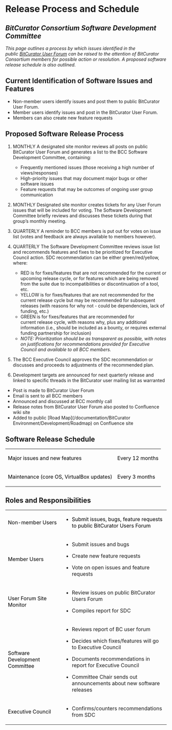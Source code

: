 Release Process and Schedule
============================





***BitCurator Consortium Software Development Committee***
----------------------------------------------------------

*This page outlines a process by which issues identified in the public [BitCurator User Forum](https://groups.google.com/forum/#!forum/bitcurator-users) can be raised to the attention of BitCurator Consortium members for possible action or resolution. A proposed software release schedule is also outlined.*

**Current Identification of Software Issues and Features**
----------------------------------------------------------

* Non-member users identify issues and post them to public BitCurator User Forum.
* Member users identify issues and post in the BitCurator User Forum.
* Members can also create new feature requests

**Proposed Software Release Process**
-------------------------------------

1. MONTHLY A designated site monitor reviews all posts on public BitCurator User Forum and generates a list to the BCC Software Development Committee, containing:  

	* Frequently mentioned issues (those receiving a high number of views/responses)
	* High-priority issues that may document major bugs or other software issues
	* Feature requests that may be outcomes of ongoing user group communication
2. MONTHLY Designated site monitor creates tickets for any User Forum issues that will be included for voting. The Software Development Committee briefly reviews and discusses these tickets during that group’s monthly meeting.
3. QUARTERLY A reminder to BCC members is put out for votes on issue list (votes and feedback are always available to members however).
4. QUARTERLY The Software Development Committee reviews issue list and recommends features and fixes to be prioritized for Executive Council action. SDC recommendation can be either green/red/yellow, where:  

	* RED is for fixes/features that are not recommended for the current or upcoming release cycle, or for features which are being removed from the suite due to incompatibilities or discontinuation of a tool, etc.
	* YELLOW is for fixes/features that are not recommended for the current release cycle but may be recommended for subsequent releases (with reasons for why not - could be dependencies, lack of funding, etc.)
	* GREEN is for fixes/features that are recommended for current release cycle, with reasons why, plus any additional information (i.e., should be included as a bounty, or requires external funding partnership for inclusion)
	* *NOTE: Prioritization should be as transparent as possible, with notes on justifications for recommendations provided for Executive Council and available to all BCC members.*
5. The BCC Executive Council approves the SDC recommendation or discusses and proceeds to adjustments of the recommended plan.
6. Development targets are announced for next quarterly release and linked to specific threads in the BitCurator user mailing list as warranted
* Post is made to BitCurator User Forum
* Email is sent to all BCC members
* Announced and discussed at BCC monthly call
* Release notes from BitCurator User Forum also posted to Confluence wiki site
* Added to public [Road Map](/documentation/BitCurator Environment/Development/Roadmap) on Confluence site




**Software Release Schedule**
-----------------------------



<table class="wrapped confluenceTable" style="margin-left: auto;">
 <colgroup>
  <col/>
  <col/>
 </colgroup>
 <tbody>
  <tr>
   <td>
    <p>
     <span style="color: rgb(0,0,0);">
      Major issues and new features
     </span>
    </p>
   </td>
   <td>
    <p>
     <span style="color: rgb(0,0,0);">
      Every 12 months
     </span>
    </p>
   </td>
  </tr>
  <tr>
   <td>
    <p>
     <span style="color: rgb(0,0,0);">
      Maintenance (core OS, VirtualBox updates)
     </span>
    </p>
   </td>
   <td>
    <p>
     <span style="color: rgb(0,0,0);">
      Every 3 months
     </span>
    </p>
   </td>
  </tr>
 </tbody>
</table>


  


  


**Roles and Responsibilities**
------------------------------



<table class="wrapped confluenceTable">
 <colgroup>
  <col/>
  <col/>
 </colgroup>
 <tbody>
  <tr>
   <td>
    <p>
     <span style="color: rgb(0,0,0);">
      Non-member Users
     </span>
    </p>
   </td>
   <td>
    <ul>
     <li>
      <span style="color: rgb(0,0,0);">
       Submit issues, bugs, feature requests to public BitCurator Users Forum
      </span>
     </li>
    </ul>
   </td>
  </tr>
  <tr>
   <td>
    <p>
     <span style="color: rgb(0,0,0);">
      Member Users
     </span>
    </p>
   </td>
   <td>
    <ul>
     <li style="list-style-type: disc;">
      Submit issues and bugs
     </li>
     <li style="list-style-type: disc;">
      <p>
       Create new feature requests
      </p>
     </li>
     <li style="list-style-type: disc;">
      <p>
       Vote on open issues and feature requests
      </p>
     </li>
    </ul>
   </td>
  </tr>
  <tr>
   <td>
    <p>
     <span style="color: rgb(0,0,0);">
      User Forum Site Monitor
     </span>
    </p>
   </td>
   <td>
    <ul>
     <li style="list-style-type: disc;">
      <p>
       Review issues on public BitCurator Users Forum
      </p>
     </li>
     <li style="list-style-type: disc;">
      <p>
       Compiles report for SDC
      </p>
     </li>
    </ul>
   </td>
  </tr>
  <tr>
   <td>
    <p>
     <span style="color: rgb(0,0,0);">
      Software Development Committee
     </span>
    </p>
   </td>
   <td>
    <ul>
     <li style="list-style-type: disc;">
      <p>
       Reviews report of BC user forum
      </p>
     </li>
     <li style="list-style-type: disc;">
      <p>
       Decides which fixes/features will go to Executive Council
      </p>
     </li>
     <li style="list-style-type: disc;">
      <p>
       Documents recommendations in report for Executive Council
      </p>
     </li>
     <li style="list-style-type: disc;">
      <p>
       Committee Chair sends out announcements about new software releases
      </p>
     </li>
    </ul>
   </td>
  </tr>
  <tr>
   <td>
    <p>
     <span style="color: rgb(0,0,0);">
      Executive Council
     </span>
    </p>
   </td>
   <td>
    <ul>
     <li style="list-style-type: disc;">
      <p>
       Confirms/counters recommendations from SDC
      </p>
     </li>
    </ul>
   </td>
  </tr>
 </tbody>
</table>











